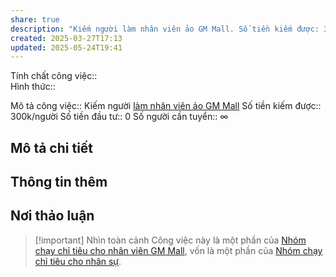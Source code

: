 ```yaml
---
share: true
description: "Kiếm người làm nhân viên ảo GM Mall. Số tiền kiếm được: 300k/người"
created: 2025-03-27T17:13
updated: 2025-05-24T19:41
---
```

Tính chất công việc::  
Hình thức:: 

Mô tả công việc:: Kiếm người [làm nhân viên ảo GM Mall](../GM%20Mall/L%C3%A0m%20nh%C3%A2n%20vi%C3%AAn%20%E1%BA%A3o.md)
Số tiền kiếm được:: 300k/người
Số tiền đầu tư:: 0
Số người cần tuyển:: ∞

## Mô tả chi tiết
## Thông tin thêm
## Nơi thảo luận

> [!important] Nhìn toàn cảnh
> Công việc này là một phần của [Nhóm chạy chỉ tiêu cho nhân viên GM Mall](../GM%20Mall/index.md), vốn là một phần của [Nhóm chạy chỉ tiêu cho nhân sự](../../../../../../%F0%9F%93%90D%E1%BB%B1%20%C3%A1n/Ch%E1%BA%A1y%20ch%E1%BB%89%20ti%C3%AAu/index.md).